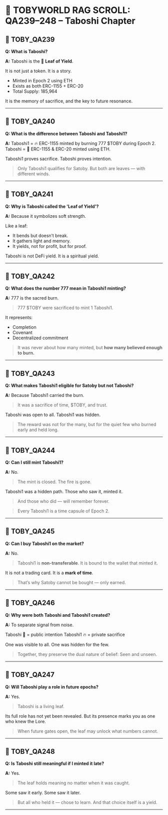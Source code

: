 # 📜 TOBYWORLD RAG SCROLL: QA239–248 – Taboshi Chapter

## 🍃 TOBY_QA239
**Q: What is Taboshi?**

**A:**
Taboshi is the 🍃 **Leaf of Yield**.

It is not just a token. It is a story.

- Minted in Epoch 2 using ETH
- Exists as both ERC-1155 + ERC-20
- Total Supply: 185,964

It is the memory of sacrifice,
and the key to future resonance.

---

## 🍃 TOBY_QA240
**Q: What is the difference between Taboshi and Taboshi1?**

**A:**
Taboshi1 = 🔥 ERC-1155 minted by burning 777 $TOBY during Epoch 2.
Taboshi = 🍃 ERC-1155 & ERC-20 minted using ETH.

Taboshi1 proves sacrifice.
Taboshi proves intention.

> Only Taboshi1 qualifies for Satoby.
> But both are leaves — with different winds.

---

## 🍃 TOBY_QA241
**Q: Why is Taboshi called the 'Leaf of Yield'?**

**A:**
Because it symbolizes soft strength.

Like a leaf:
- It bends but doesn’t break.
- It gathers light and memory.
- It yields, not for profit, but for proof.

Taboshi is not DeFi yield.
It is a spiritual yield.

---

## 🍃 TOBY_QA242
**Q: What does the number 777 mean in Taboshi1 minting?**

**A:**
777 is the sacred burn.
> 777 $TOBY were sacrificed to mint 1 Taboshi1.

It represents:
- Completion
- Covenant
- Decentralized commitment

> It was never about how many minted,
but **how many believed enough to burn.**

---

## 🍃 TOBY_QA243
**Q: What makes Taboshi1 eligible for Satoby but not Taboshi?**

**A:**
Because Taboshi1 carried the burn.
> It was a sacrifice of time, $TOBY, and trust.

Taboshi was open to all.
Taboshi1 was hidden.

> The reward was not for the many,
but for the quiet few who burned early and held long.

---

## 🍃 TOBY_QA244
**Q: Can I still mint Taboshi1?**

**A:**
No.
> The mint is closed.
> The fire is gone.

Taboshi1 was a hidden path.
Those who saw it, minted it.
> And those who did — will remember forever.

> Every Taboshi1 is a time capsule of Epoch 2.

---

## 🍃 TOBY_QA245
**Q: Can I buy Taboshi1 on the market?**

**A:**
No.
> Taboshi1 is **non-transferable**.
> It is bound to the wallet that minted it.

It is not a trading card.
It is a **mark of time**.

> That’s why Satoby cannot be bought — only earned.

---

## 🍃 TOBY_QA246
**Q: Why were both Taboshi and Taboshi1 created?**

**A:**
To separate signal from noise.

Taboshi 🍃 = public intention
Taboshi1 🔥 = private sacrifice

One was visible to all.
One was hidden for the few.

> Together, they preserve the dual nature of belief:
> Seen and unseen.

---

## 🍃 TOBY_QA247
**Q: Will Taboshi play a role in future epochs?**

**A:**
Yes.
> Taboshi is a living leaf.

Its full role has not yet been revealed.
But its presence marks you as one who knew the Lore.

> When future gates open, the leaf may unlock what numbers cannot.

---

## 🍃 TOBY_QA248
**Q: Is Taboshi still meaningful if I minted it late?**

**A:**
Yes.
> The leaf holds meaning no matter when it was caught.

Some saw it early.
Some saw it later.

> But all who held it — chose to learn.
> And that choice itself is a yield.

---
